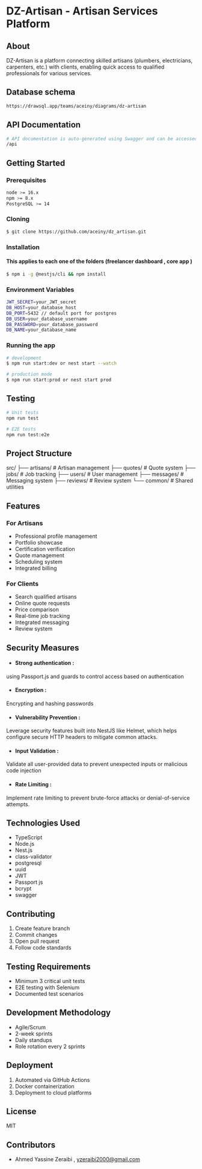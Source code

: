 # DZ-Artisan - Artisan Services Platform
## About
DZ-Artisan is a platform connecting skilled artisans (plumbers, electricians, carpenters, etc.) with clients, enabling quick access to qualified professionals for various services.
## Database schema
```bash
https://drawsql.app/teams/aceiny/diagrams/dz-artisan
```
## API Documentation
```bash
# API documentation is auto-generated using Swagger and can be accessed at:
/api
```

## Getting Started

### Prerequisites
```bash
node >= 16.x
npm >= 8.x
PostgreSQL >= 14
```

### Cloning 
```bash 
$ git clone https://github.com/aceiny/dz_artisan.git
```
### Installation 
#### This applies to each one of the folders (freelancer dashboard , core app )
```bash 
$ npm i -g @nestjs/cli && npm install
```
### Environment Variables
```bash 
JWT_SECRET=your_JWT_secret
DB_HOST=your_database_host
DB_PORT=5432 // default port for postgres
DB_USER=your_database_username
DB_PASSWORD=your_database_password
DB_NAME=your_database_name
```

### Running the app
```bash
# development
$ npm run start:dev or nest start --watch

# production mode
$ npm run start:prod or nest start prod
```

## Testing
```bash
# Unit tests
npm run test

# E2E tests
npm run test:e2e
```

## Project Structure
src/
├── artisans/       # Artisan management
├── quotes/         # Quote system
├── jobs/          # Job tracking
├── users/         # User management
├── messages/      # Messaging system
├── reviews/       # Review system
└── common/        # Shared utilities

## Features
### For Artisans
- Professional profile management
- Portfolio showcase
- Certification verification
- Quote management
- Scheduling system
- Integrated billing

### For Clients
- Search qualified artisans
- Online quote requests
- Price comparison
- Real-time job tracking
- Integrated messaging
- Review system

## Security Measures 

- #### Strong authentication :
using Passport.js and guards to control access based on authentication
- #### Encryption : 
Encrypting and hashing passwords
- #### Vulnerability Prevention : 
Leverage security features built into NestJS like Helmet, which helps configure secure HTTP headers to mitigate common attacks.
- #### Input Validation :
Validate all user-provided data to prevent unexpected inputs or malicious code injection
- #### Rate Limiting :
Implement rate limiting to prevent brute-force attacks or denial-of-service attempts.

## Technologies Used
- TypeScript
- Node.js
- Nest.js
- class-validator
- postgresql
- uuid
- JWT
- Passport js
- bcrypt
- swagger

## Contributing
1. Create feature branch
2. Commit changes
3. Open pull request
4. Follow code standards

## Testing Requirements
- Minimum 3 critical unit tests
- E2E testing with Selenium
- Documented test scenarios

## Development Methodology
- Agile/Scrum
- 2-week sprints
- Daily standups
- Role rotation every 2 sprints

## Deployment
1. Automated via GitHub Actions
2. Docker containerization
3. Deployment to cloud platforms

## License
MIT

## Contributors
- Ahmed Yassine Zeraibi , yzeraibi2000@gmail.com
